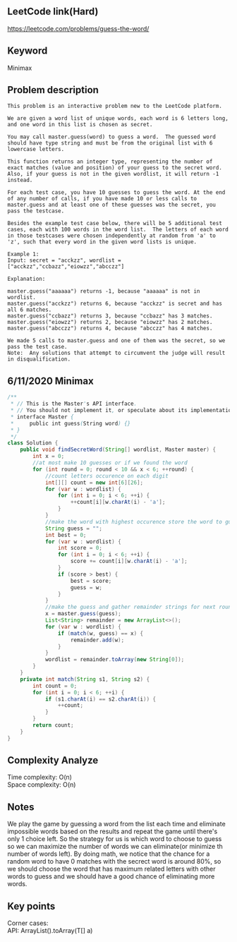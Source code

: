 ## LeetCode link(Hard)
https://leetcode.com/problems/guess-the-word/

## Keyword
Minimax

## Problem description
```
This problem is an interactive problem new to the LeetCode platform.

We are given a word list of unique words, each word is 6 letters long, and one word in this list is chosen as secret.

You may call master.guess(word) to guess a word.  The guessed word should have type string and must be from the original list with 6 lowercase letters.

This function returns an integer type, representing the number of exact matches (value and position) of your guess to the secret word.  Also, if your guess is not in the given wordlist, it will return -1 instead.

For each test case, you have 10 guesses to guess the word. At the end of any number of calls, if you have made 10 or less calls to master.guess and at least one of these guesses was the secret, you pass the testcase.

Besides the example test case below, there will be 5 additional test cases, each with 100 words in the word list.  The letters of each word in those testcases were chosen independently at random from 'a' to 'z', such that every word in the given word lists is unique.

Example 1:
Input: secret = "acckzz", wordlist = ["acckzz","ccbazz","eiowzz","abcczz"]

Explanation:

master.guess("aaaaaa") returns -1, because "aaaaaa" is not in wordlist.
master.guess("acckzz") returns 6, because "acckzz" is secret and has all 6 matches.
master.guess("ccbazz") returns 3, because "ccbazz" has 3 matches.
master.guess("eiowzz") returns 2, because "eiowzz" has 2 matches.
master.guess("abcczz") returns 4, because "abcczz" has 4 matches.

We made 5 calls to master.guess and one of them was the secret, so we pass the test case.
Note:  Any solutions that attempt to circumvent the judge will result in disqualification.
```
## 6/11/2020 Minimax

```java
/**
 * // This is the Master's API interface.
 * // You should not implement it, or speculate about its implementation
 * interface Master {
 *     public int guess(String word) {}
 * }
 */
class Solution {
    public void findSecretWord(String[] wordlist, Master master) {
        int x = 0;
        //at most make 10 guesses or if we found the word
        for (int round = 0; round < 10 && x < 6; ++round) {
            //count letters occurence on each digit
            int[][] count = new int[6][26];
            for (var w : wordlist) {
                for (int i = 0; i < 6; ++i) {
                    ++count[i][w.charAt(i) - 'a'];
                }
            }
            //make the word with highest occurence store the word to guess
            String guess = "";
            int best = 0;
            for (var w : wordlist) {
                int score = 0;
                for (int i = 0; i < 6; ++i) {
                    score += count[i][w.charAt(i) - 'a'];
                }
                if (score > best) {
                    best = score;
                    guess = w;
                }
            }
            //make the guess and gather remainder strings for next round
            x = master.guess(guess);
            List<String> remainder = new ArrayList<>();
            for (var w : wordlist) {
                if (match(w, guess) == x) {
                    remainder.add(w);
                }
            }
            wordlist = remainder.toArray(new String[0]);
        }
    }
    private int match(String s1, String s2) {
        int count = 0;
        for (int i = 0; i < 6; ++i) {
            if (s1.charAt(i) == s2.charAt(i)) {
                ++count;
            }
        }
        return count;
    }
}
```

## Complexity Analyze
Time complexity: O(n)\
Space complexity: O(n)

## Notes
We play the game by guessing a word from the list each time and eliminate impossible words based on the results and repeat the game until there's only 1 choice left. So the strategy for us is which word to choose to guess so we can maximize the number of words we can eliminate(or minimize th number of words left). By doing math, we notice that the chance for a random word to have 0 matches with the secrect word is around 80%, so we should choose the word that has maximum related letters with other words to guess and we should have a good chance of eliminating more words.

## Key points
Corner cases: \
API: ArrayList().toArray(T[] a)